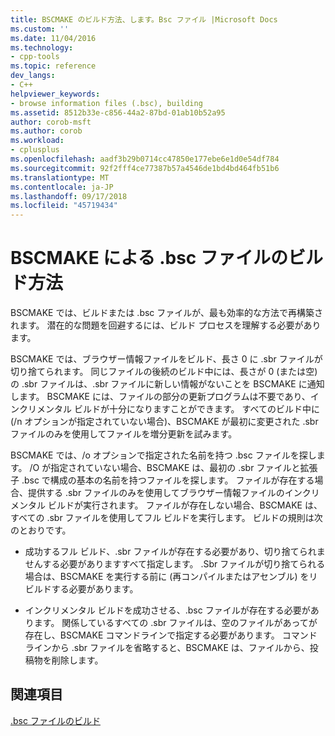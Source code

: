 ```yaml
---
title: BSCMAKE のビルド方法、します。Bsc ファイル |Microsoft Docs
ms.custom: ''
ms.date: 11/04/2016
ms.technology:
- cpp-tools
ms.topic: reference
dev_langs:
- C++
helpviewer_keywords:
- browse information files (.bsc), building
ms.assetid: 8512b33e-c856-44a2-87bd-01ab10b52a95
author: corob-msft
ms.author: corob
ms.workload:
- cplusplus
ms.openlocfilehash: aadf3b29b0714cc47850e177ebe6e1d0e54df784
ms.sourcegitcommit: 92f2fff4ce77387b57a4546de1bd4bd464fb51b6
ms.translationtype: MT
ms.contentlocale: ja-JP
ms.lasthandoff: 09/17/2018
ms.locfileid: "45719434"
---
```

# <a name="how-bscmake-builds-a-bsc-file"></a>BSCMAKE による .bsc ファイルのビルド方法

BSCMAKE では、ビルドまたは .bsc ファイルが、最も効率的な方法で再構築されます。 潜在的な問題を回避するには、ビルド プロセスを理解する必要があります。

BSCMAKE では、ブラウザー情報ファイルをビルド、長さ 0 に .sbr ファイルが切り捨てられます。 同じファイルの後続のビルド中には、長さが 0 (または空) の .sbr ファイルは、.sbr ファイルに新しい情報がないことを BSCMAKE に通知します。 BSCMAKE には、ファイルの部分の更新プログラムは不要であり、インクリメンタル ビルドが十分になりますことができます。 すべてのビルド中に (/n オプションが指定されていない場合)、BSCMAKE が最初に変更された .sbr ファイルのみを使用してファイルを増分更新を試みます。

BSCMAKE では、/o オプションで指定された名前を持つ .bsc ファイルを探します。 /O が指定されていない場合、BSCMAKE は、最初の .sbr ファイルと拡張子 .bsc で構成の基本の名前を持つファイルを探します。 ファイルが存在する場合、提供する .sbr ファイルのみを使用してブラウザー情報ファイルのインクリメンタル ビルドが実行されます。 ファイルが存在しない場合、BSCMAKE は、すべての .sbr ファイルを使用してフル ビルドを実行します。 ビルドの規則は次のとおりです。

- 成功するフル ビルド、.sbr ファイルが存在する必要があり、切り捨てられませんする必要がありますすべて指定します。 .Sbr ファイルが切り捨てられる場合は、BSCMAKE を実行する前に (再コンパイルまたはアセンブル) をリビルドする必要があります。

- インクリメンタル ビルドを成功させる、.bsc ファイルが存在する必要があります。 関係しているすべての .sbr ファイルは、空のファイルがあってが存在し、BSCMAKE コマンドラインで指定する必要があります。 コマンドラインから .sbr ファイルを省略すると、BSCMAKE は、ファイルから、投稿物を削除します。

## <a name="see-also"></a>関連項目

[.bsc ファイルのビルド](../../build/reference/building-a-dot-bsc-file.md)